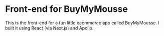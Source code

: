# Front-end for BuyMyMousse

This is the front-end for a fun little ecommerce app called BuyMyMousse.  I built it using React (via Next.js) and Apollo.


